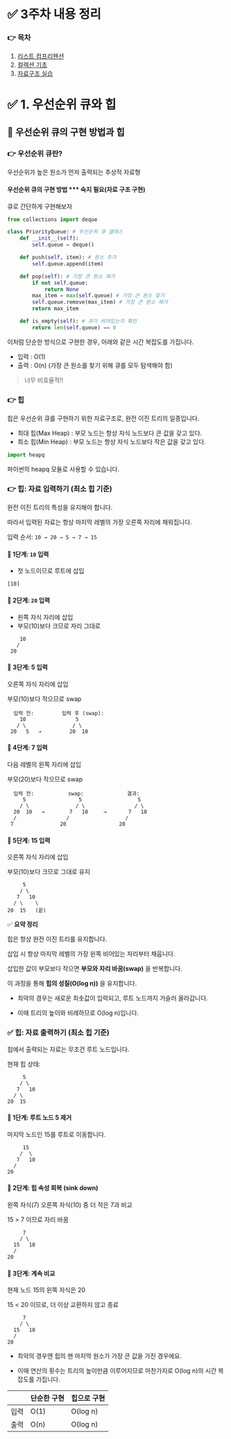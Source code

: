 # ✅ 3주차 내용 정리

### 👉 목차
1. [리스트 컴프리헨션](#1-리스트-컴프리헨션)
2. [컬렉션 기초](#2-컬렉션-기초)
3. [자료구조 실습](#3-자료구조-실습)


# ✅ 1. 우선순위 큐와 힙

## 📌 우선순위 큐의 구현 방법과 힙
### 👉 우선순위 큐란?
우선순위가 높은 원소가 먼저 출력되는 추상적 자료형


#### 우선순위 큐의 구현 방법 *** 숙지 필요(자료 구조 구현)
큐로 간단하게 구현해보자

```python
from collections import deque

class PriorityQueue: # 우선순위 큐 클래스
    def __init__(self):
        self.queue = deque()

    def push(self, item): # 원소 추가
        self.queue.append(item)

    def pop(self): # 가장 큰 원소 제거
        if not self.queue:
            return None
        max_item = max(self.queue) # 가장 큰 원소 찾기
        self.queue.remove(max_item) # 가장 큰 원소 제거
        return max_item

    def is_empty(self): # 큐가 비어있는지 확인
        return len(self.queue) == 0
```

이처럼 단순한 방식으로 구현한 경우, 아래와 같은 시간 복잡도를 가집니다.
- 입력 : O(1)
- 출력 : O(n) (가장 큰 원소를 찾기 위해 큐를 모두 탐색해야 함)

> 너무 비효율적!!


### 👉 힙
힙은 우선순위 큐를 구현하기 위한 자료구조로, 완전 이진 트리의 일종입니다.

- 최대 힙(Max Heap) : 부모 노드는 항상 자식 노드보다 큰 값을 갖고 있다.
- 최소 힙(Min Heap) : 부모 노드는 항상 자식 노드보다 작은 값을 갖고 있다.

```python
import heapq
```
파이썬의 heapq 모듈로 사용할 수 있습니다.


### 👉 힙: 자료 입력하기 (최소 힙 기준)
완전 이진 트리의 특성을 유지해야 합니다.

따라서 입력된 자료는 항상 마지막 레벨의 가장 오른쪽 자리에 채워집니다.

입력 순서: `10 → 20 → 5 → 7 → 15`



#### 🌱 1단계: `10` 입력  
- 첫 노드이므로 루트에 삽입  

```
[10]
```
#### 🌱 2단계: `20` 입력  
- 왼쪽 자식 자리에 삽입  
- 부모(10)보다 크므로 자리 그대로  
```
    10
   /
 20
```

#### 🌱 3단계: 5 입력
오른쪽 자식 자리에 삽입

부모(10)보다 작으므로 swap

```
  입력 전:         입력 후 (swap):
    10                5
   / \               / \
 20   5   →         20  10
```

#### 🌱 4단계: 7 입력
다음 레벨의 왼쪽 자리에 삽입

부모(20)보다 작으므로 swap

```
  입력 전:           swap:              결과:
     5                 5                  5
    / \               / \                / \
  20  10   →        7   10     →       7   10
  /                /                  /
 7               20                 20
```

#### 🌱 5단계: 15 입력
오른쪽 자식 자리에 삽입

부모(10)보다 크므로 그대로 유지

```
     5
    / \
   7   10
  / \    \
20  15   (끝)
```

✅ **요약 정리**

힙은 항상 완전 이진 트리를 유지합니다.

삽입 시 항상 마지막 레벨의 가장 왼쪽 비어있는 자리부터 채웁니다.

삽입한 값이 부모보다 작으면 **부모와 자리 바꿈(swap)** 을 반복합니다.

이 과정을 통해 **힙의 성질(O(log n))** 을 유지합니다.


- 최악의 경우는 새로운 최솟값이 입력되고, 루트 노드까지 거슬러 올라갑니다.

- 이때 트리의 높이와 비례하므로 O(log n)입니다.

### ✅ 힙: 자료 출력하기 (최소 힙 기준)
힙에서 출력되는 자료는 무조건 루트 노드입니다.

현재 힙 상태:
```
     5
    / \
   7   10
  / \   
20  15
```

#### 🌾 1단계: 루트 노드 5 제거
마지막 노드인 15를 루트로 이동합니다.
```
     15
    /  \
   7   10
  /     
20
```

#### 🌾 2단계: 힙 속성 회복 (sink down)
왼쪽 자식(7) 오른쪽 자식(10) 중 더 작은 7과 비교

15 > 7 이므로 자리 바꿈

```
     7
    / \
  15   10
  /    
20
```


#### 🌾 3단계: 계속 비교
현재 노드 15의 왼쪽 자식은 20

15 < 20 이므로, 더 이상 교환하지 않고 종료

```
     7
    / \
  15   10
  /    
20
```

- 최악의 경우엔 힙의 맨 마지막 원소가 가장 큰 값을 가진 경우에요.

- 이때 연산의 횟수는 트리의 높이만큼 이루어지므로 마찬가지로 O(log n)의 시간 복잡도를 가집니다.


| |단순한 구현|힙으로 구현|
|--|--|--|
|입력|O(1)|O(log n)|
|출력|O(n)|O(log n)|


